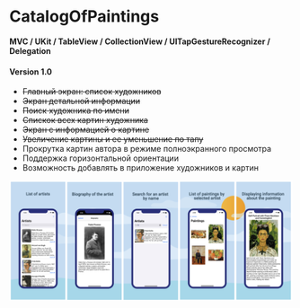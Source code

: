 # CatalogOfPaintings

**MVC / UKit / TableView / CollectionView / UITapGestureRecognizer / Delegation**

#### Version 1.0
- ~~Главный экран: список художников~~
- ~~Экран детальной информации~~
- ~~Поиск художника по имени~~
- ~~Спискок всех картин художника~~
- ~~Экран с информацией о картине~~
- ~~Увеличение картины и ее уменьшение по тапу~~
- Прокрутка картин автора в режиме полноэкранного просмотра
- Поддержка горизонтальной ориентации 
- Возможность добавлять в приложение художников и картин

<img src="assets/preview.png"> 